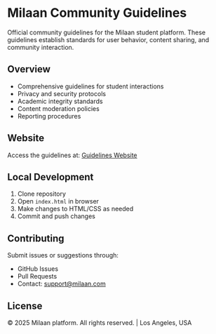 # Milaan Community Guidelines

Official community guidelines for the Milaan student platform. These guidelines establish standards for user behavior, content sharing, and community interaction.

## Overview
- Comprehensive guidelines for student interactions
- Privacy and security protocols
- Academic integrity standards
- Content moderation policies
- Reporting procedures

## Website
Access the guidelines at: [Guidelines Website](https://yourusername.github.io/repo-name)

## Local Development
1. Clone repository
2. Open `index.html` in browser
3. Make changes to HTML/CSS as needed
4. Commit and push changes

## Contributing
Submit issues or suggestions through:
- GitHub Issues
- Pull Requests
- Contact: support@milaan.com

## License
© 2025 Milaan platform. All rights reserved. | Los Angeles, USA
